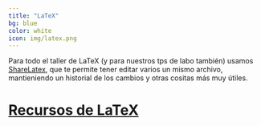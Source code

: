 ```yaml
---
title: "LaTeX"
bg: blue
color: white
icon: img/latex.png
---
```


Para todo el taller de LaTeX (y para nuestros tps de labo también) usamos [ShareLatex](http://www.sharelatex.com), que te permite tener editar varios un mismo archivo, mantieniendo un historial de los cambios y otras cositas más muy útiles. 

# [Recursos de LaTeX](http://github.com/fifabsas/talleresfifabsas/tree/master/latex)

